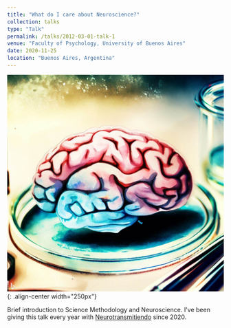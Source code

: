 ```yaml
---
title: "What do I care about Neuroscience?"
collection: talks
type: "Talk"
permalink: /talks/2012-03-01-talk-1
venue: "Faculty of Psychology, University of Buenos Aires"
date: 2020-11-25
location: "Buenos Aires, Argentina"
---
```

![brain](/images/brain.jpeg){: .align-center width="250px"}

Brief introduction to Science Methodology and Neuroscience. I've been giving this talk every year with [Neurotransmitiendo](https://www.neurotransmitiendo.org/) since 2020.
